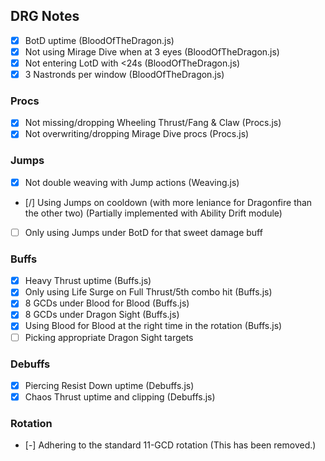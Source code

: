 ## DRG Notes
- [x] BotD uptime (BloodOfTheDragon.js)
- [x] Not using Mirage Dive when at 3 eyes (BloodOfTheDragon.js)
- [x] Not entering LotD with <24s (BloodOfTheDragon.js)
- [x] 3 Nastronds per window (BloodOfTheDragon.js)

### Procs
- [x] Not missing/dropping Wheeling Thrust/Fang & Claw (Procs.js)
- [x] Not overwriting/dropping Mirage Dive procs (Procs.js)

### Jumps
- [x] Not double weaving with Jump actions (Weaving.js)
- [/] Using Jumps on cooldown (with more leniance for Dragonfire than the other two) (Partially implemented with Ability Drift module)
- [ ] Only using Jumps under BotD for that sweet damage buff

### Buffs
- [x] Heavy Thrust uptime (Buffs.js)
- [x] Only using Life Surge on Full Thrust/5th combo hit (Buffs.js)
- [x] 8 GCDs under Blood for Blood (Buffs.js)
- [x] 8 GCDs under Dragon Sight (Buffs.js)
- [x] Using Blood for Blood at the right time in the rotation (Buffs.js)
- [ ] Picking appropriate Dragon Sight targets

### Debuffs
- [x] Piercing Resist Down uptime (Debuffs.js)
- [x] Chaos Thrust uptime and clipping (Debuffs.js)

### Rotation
- [-] Adhering to the standard 11-GCD rotation (This has been removed.)
